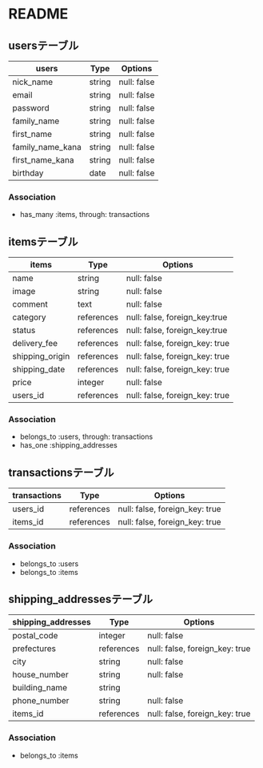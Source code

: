 # README

## usersテーブル

| users            | Type       | Options                        |
| ---------------- | ---------- | ------------------------------ |
| nick_name        | string     | null: false                    |
| email            | string     | null: false                    |
| password         | string     | null: false                    |
| family_name      | string     | null: false                    |
| first_name       | string     | null: false                    |
| family_name_kana | string     | null: false                    |
| first_name_kana  | string     | null: false                    |
| birthday         | date       | null: false                    |

### Association
- has_many :items, through: transactions

## itemsテーブル

| items            | Type       | Options                        |
| ---------------- | ---------- | ------------------------------ |
| name             | string     | null: false                    |
| image            | string     | null: false                    |
| comment          | text       | null: false                    |
| category         | references | null: false, foreign_key:true  |
| status           | references | null: false, foreign_key:true  |
| delivery_fee     | references | null: false, foreign_key: true |
| shipping_origin  | references | null: false, foreign_key: true |
| shipping_date    | references | null: false, foreign_key: true |
| price            | integer    | null: false                    |
| users_id         | references | null: false, foreign_key: true |

### Association
- belongs_to :users, through: transactions
- has_one :shipping_addresses

## transactionsテーブル

| transactions      | Type       | Options                        |
| ----------------- | ---------- | ------------------------------ |
| users_id          | references | null: false, foreign_key: true |
| items_id          | references | null: false, foreign_key: true |

### Association
- belongs_to :users
- belongs_to :items

## shipping_addressesテーブル

| shipping_addresses  | Type       | Options                        |
| ------------------- | ---------- | ------------------------------ |
| postal_code         | integer    | null: false                    |
| prefectures         | references | null: false, foreign_key: true |
| city                | string     | null: false                    |
| house_number        | string     | null: false                    |
| building_name       | string     |                                |
| phone_number        | string     | null: false                    |
| items_id            | references | null: false, foreign_key: true |

### Association
- belongs_to :items
